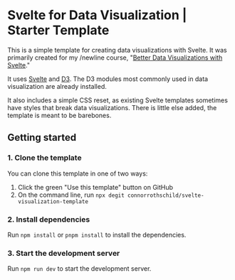 # Svelte for Data Visualization | Starter Template

This is a simple template for creating data visualizations with Svelte. It was primarily created for my /newline course, "[Better Data Visualizations with Svelte](https://www.newline.co/courses/better-data-visualizations-with-svelte/welcome)."

It uses [Svelte](https://svelte.dev/) and [D3](https://d3js.org/). The D3 modules most commonly used in data visualization are already installed. 

It also includes a simple CSS reset, as existing Svelte templates sometimes have styles that break data visualizations. There is little else added, the template is meant to be barebones.

## Getting started

### 1. Clone the template

You can clone this template in one of two ways:
1. Click the green "Use this template" button on GitHub
2. On the command line, run `npx degit connorrothschild/svelte-visualization-template`

### 2. Install dependencies

Run `npm install` or `pnpm install` to install the dependencies.

### 3. Start the development server

Run `npm run dev` to start the development server.